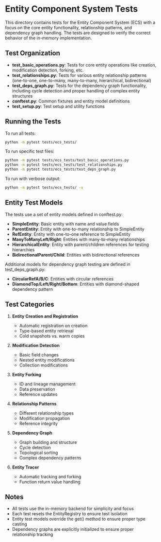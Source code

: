 # Entity Component System Tests

This directory contains tests for the Entity Component System (ECS) with a focus on the core entity functionality, relationship patterns, and dependency graph handling. The tests are designed to verify the correct behavior of the in-memory implementation.

## Test Organization

- **test_basic_operations.py**: Tests for core entity operations like creation, modification detection, forking, etc.
- **test_relationships.py**: Tests for various entity relationship patterns (one-to-one, one-to-many, many-to-many, hierarchical, bidirectional)
- **test_deps_graph.py**: Tests for the dependency graph functionality, including cycle detection and proper handling of complex entity structures
- **conftest.py**: Common fixtures and entity model definitions
- **test_setup.py**: Test setup and utility functions

## Running the Tests

To run all tests:

```bash
python -m pytest tests/ecs_tests/
```

To run specific test files:

```bash
python -m pytest tests/ecs_tests/test_basic_operations.py
python -m pytest tests/ecs_tests/test_relationships.py
python -m pytest tests/ecs_tests/test_deps_graph.py
```

To run with verbose output:

```bash
python -m pytest tests/ecs_tests/ -v
```

## Entity Test Models

The tests use a set of entity models defined in conftest.py:

- **SimpleEntity**: Basic entity with name and value fields
- **ParentEntity**: Entity with one-to-many relationship to SimpleEntity
- **RefEntity**: Entity with one-to-one reference to SimpleEntity
- **ManyToManyLeft/Right**: Entities with many-to-many relationships
- **HierarchicalEntity**: Entity with parent/children references for testing hierarchies
- **BidirectionalParent/Child**: Entities with bidirectional references

Additional models for dependency graph testing are defined in test_deps_graph.py:

- **CircularRefA/B/C**: Entities with circular references
- **DiamondTop/Left/Right/Bottom**: Entities with diamond-shaped dependency pattern

## Test Categories

1. **Entity Creation and Registration**
   - Automatic registration on creation
   - Type-based entity retrieval
   - Cold snapshots vs. warm copies

2. **Modification Detection**
   - Basic field changes
   - Nested entity modifications
   - Collection modifications

3. **Entity Forking**
   - ID and lineage management
   - Data preservation
   - Reference updates

4. **Relationship Patterns**
   - Different relationship types
   - Modification propagation
   - Reference integrity

5. **Dependency Graph**
   - Graph building and structure
   - Cycle detection
   - Topological sorting
   - Complex dependency patterns

6. **Entity Tracer**
   - Automatic tracking and forking
   - Function return value handling

## Notes

- All tests use the in-memory backend for simplicity and focus
- Each test resets the EntityRegistry to ensure test isolation
- Entity test models override the get() method to ensure proper type casting
- Dependency graphs are explicitly initialized to ensure proper relationship tracking